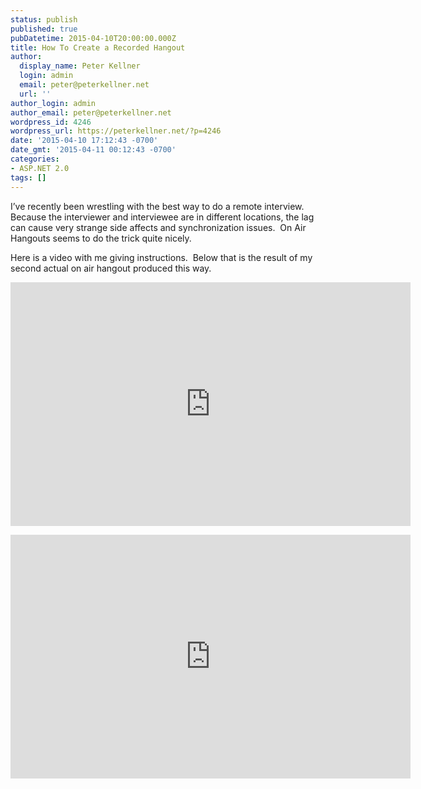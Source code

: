 ```yaml
---
status: publish
published: true
pubDatetime: 2015-04-10T20:00:00.000Z
title: How To Create a Recorded Hangout
author:
  display_name: Peter Kellner
  login: admin
  email: peter@peterkellner.net
  url: ''
author_login: admin
author_email: peter@peterkellner.net
wordpress_id: 4246
wordpress_url: https://peterkellner.net/?p=4246
date: '2015-04-10 17:12:43 -0700'
date_gmt: '2015-04-11 00:12:43 -0700'
categories:
- ASP.NET 2.0
tags: []
---
```

<p>I’ve recently been wrestling with the best way to do a remote interview.&#160; Because the interviewer and interviewee are in different locations, the lag can cause very strange side affects and synchronization issues.&#160; On Air Hangouts seems to do the trick quite nicely.</p>
<p>Here is a video with me giving instructions.&#160; Below that is the result of my second actual on air hangout produced this way.</p>
<p><iframe width="640" height="390" src="https://www.youtube.com/embed/nEPyJcPfa7k" frameborder="0" allowfullscreen></iframe>  </p>
<p><iframe width="640" height="390" src="https://www.youtube.com/embed/aNEAtUxKqjs" frameborder="0" allowfullscreen></iframe></p>
